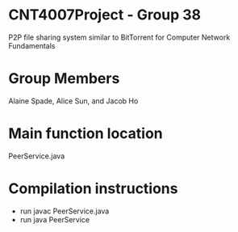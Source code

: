 # CNT4007Project - Group 38
P2P file sharing system similar to BitTorrent for Computer Network Fundamentals

# Group Members
Alaine Spade, Alice Sun, and Jacob Ho

# Main function location
PeerService.java

# Compilation instructions

- run javac PeerService.java
- run java PeerService